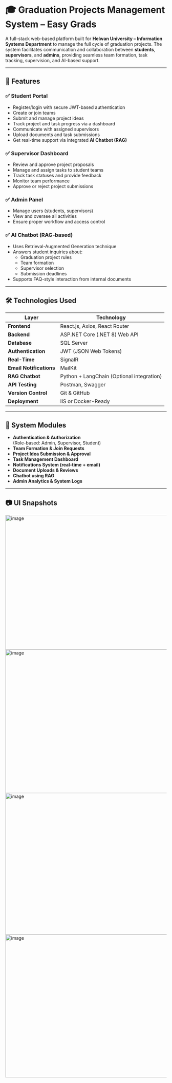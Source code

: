 # 🎓 Graduation Projects Management System – Easy Grads

A full-stack web-based platform built for **Helwan University – Information Systems Department** to manage the full cycle of graduation projects. The system facilitates communication and collaboration between **students**, **supervisors**, and **admins**, providing seamless team formation, task tracking, supervision, and AI-based support.

---

## 📌 Features

### ✅ Student Portal
- Register/login with secure JWT-based authentication
- Create or join teams
- Submit and manage project ideas
- Track project and task progress via a dashboard
- Communicate with assigned supervisors
- Upload documents and task submissions
- Get real-time support via integrated **AI Chatbot (RAG)**

### ✅ Supervisor Dashboard
- Review and approve project proposals
- Manage and assign tasks to student teams
- Track task statuses and provide feedback
- Monitor team performance
- Approve or reject project submissions

### ✅ Admin Panel
- Manage users (students, supervisors)
- View and oversee all activities
- Ensure proper workflow and access control

### ✅ AI Chatbot (RAG-based)
- Uses Retrieval-Augmented Generation technique
- Answers student inquiries about:
  - Graduation project rules
  - Team formation
  - Supervisor selection
  - Submission deadlines
- Supports FAQ-style interaction from internal documents

---

## 🛠️ Technologies Used

| Layer | Technology |
|-------|------------|
| **Frontend** | React.js, Axios, React Router |
| **Backend** | ASP.NET Core (.NET 8) Web API |
| **Database** | SQL Server |
| **Authentication** | JWT (JSON Web Tokens) |
| **Real-Time** | SignalR |
| **Email Notifications** | MailKit |
| **RAG Chatbot** | Python + LangChain (Optional integration) |
| **API Testing** | Postman, Swagger |
| **Version Control** | Git & GitHub |
| **Deployment** | IIS or Docker-Ready |

---

## 🧠 System Modules

- **Authentication & Authorization**  
  (Role-based: Admin, Supervisor, Student)
- **Team Formation & Join Requests**
- **Project Idea Submission & Approval**
- **Task Management Dashboard**
- **Notifications System (real-time + email)**
- **Document Uploads & Reviews**
- **Chatbot using RAG**
- **Admin Analytics & System Logs**

---

## 📷 UI Snapshots


<img width="940" height="419" alt="image" src="https://github.com/user-attachments/assets/3e8d1be3-01b0-4f76-ab7f-5abcafee1e20" />

<img width="940" height="447" alt="image" src="https://github.com/user-attachments/assets/125bdd94-e6dd-49e5-822e-bc47595200a9" />

<img width="940" height="441" alt="image" src="https://github.com/user-attachments/assets/541c83ec-2bb3-4bf0-9e8f-06ab4f1143d2" />

<img width="940" height="445" alt="image" src="https://github.com/user-attachments/assets/31fa4688-40ee-4c2e-b77c-0062279009e6" />









